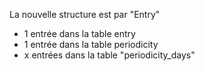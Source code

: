 
La nouvelle structure est par "Entry" 
* 1 entrée dans la table entry
* 1 entrée dans la table periodicity 
* x entrées dans la table "periodicity_days"  